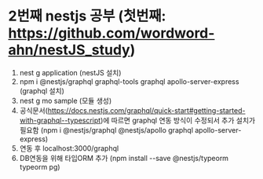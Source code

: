 # 2번째 nestjs 공부 (첫번째: https://github.com/wordword-ahn/nestJS_study)
1. nest g application  (nestJS 설치)
2. npm i @nestjs/graphql graphql-tools graphql apollo-server-express  (graphql 설치)
3. nest g mo sample  (모듈 생성)
4. 공식문서(https://docs.nestjs.com/graphql/quick-start#getting-started-with-graphql--typescript)에 따르면 graphql 연동 방식이 수정되서 추가 설치가 필요함 (npm i @nestjs/graphql @nestjs/apollo graphql apollo-server-express)
5. 연동 후 localhost:3000/graphql
6. DB연동을 위해 타입ORM 추가 (npm install --save @nestjs/typeorm typeorm pg)